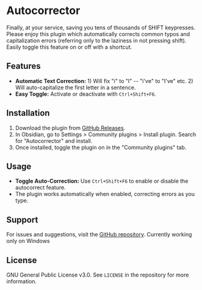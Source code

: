 # Autocorrector 

Finally, at your service, saving you tens of thousands of SHIFT keypresses. 
Please enjoy this plugin which automatically corrects common typos and capitalization errors (referring only to the laziness in not pressing shift). Easily toggle this feature on or off with a shortcut.

## Features

- **Automatic Text Correction:** 1) Will fix "i" to "I" -- "i've" to "I've" etc. 2) Will auto-capitalize the first letter in a sentence.
- **Easy Toggle:** Activate or deactivate with `Ctrl+Shift+F6`.

## Installation

1. Download the plugin from [GitHub Releases]([https://github.com/yourusername/obsidian-autocorrector/releases](https://github.com/cxj05h/Autocorrector4u)).
2. In Obsidian, go to Settings > Community plugins > Install plugin. Search for "Autocorrector" and install.
3. Once installed, toggle the plugin on in the "Community plugins" tab.

## Usage

- **Toggle Auto-Correction:** Use `Ctrl+Shift+F6` to enable or disable the autocorrect feature.
- The plugin works automatically when enabled, correcting errors as you type.

## Support

For issues and suggestions, visit the [GitHub repository]([https://github.com/cxj05h/Autocorrector4u/issues).
Currently working only on Windows

## License

GNU General Public License v3.0. See `LICENSE` in the repository for more information.
